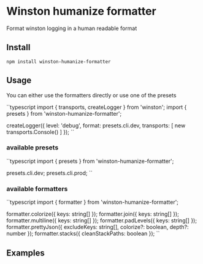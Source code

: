 # Winston humanize formatter

Format winston logging in a human readable format

## Install

`npm install winston-humanize-formatter`

## Usage

You can either use the formatters directly or use one of the presets

``typescript
import { transports, createLogger } from 'winston';
import { presets } from 'winston-humanize-formatter';

createLogger({
  level: 'debug',
  format: presets.cli.dev,
  transports: [
    new transports.Console()
  ]
});
``

### available presets

``typescript
import { presets } from 'winston-humanize-formatter';

presets.cli.dev;
presets.cli.prod;
``

### available formatters

``typescript
import { formatter } from 'winston-humanize-formatter';

formatter.colorize({ keys: string[] });
formatter.join({ keys: string[] });
formatter.multiline({ keys: string[] });
formatter.padLevels({ keys: string[] });
formatter.prettyJson({ excludeKeys: string[], colorize?: boolean, depth?: number });
formatter.stacks({ cleanStackPaths: boolean });
``

## Examples
